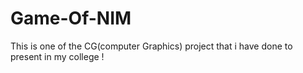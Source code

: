 # Game-Of-NIM
This is one of the CG(computer Graphics) project that i have done to present in my college !
